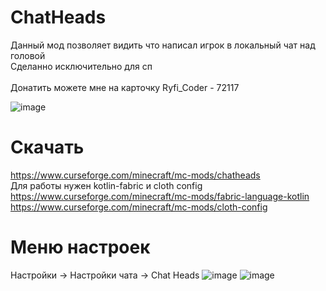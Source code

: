# ChatHeads
Данный мод позволяет видить что написал игрок в локальный чат над головой<br />
Cделанно исключительно для сп <br /> <br />
Донатить можете мне на карточку Ryfi_Coder - 72117

![image](https://user-images.githubusercontent.com/47270610/194148051-110e8f23-99a7-417b-9501-68012a0fa27d.png)

# Скачать
https://www.curseforge.com/minecraft/mc-mods/chatheads<br />
Для работы нужен kotlin-fabric и cloth config<br />
https://www.curseforge.com/minecraft/mc-mods/fabric-language-kotlin<br />
https://www.curseforge.com/minecraft/mc-mods/cloth-config
# Меню настроек
Настройки -> Настройки чата -> Chat Heads
![image](https://user-images.githubusercontent.com/47270610/198279863-618a4ede-cdb2-473b-9906-3819db98d6d5.png)
![image](https://user-images.githubusercontent.com/47270610/198280290-a49cbacc-9c31-4ea7-9562-275438f8efa7.png)
